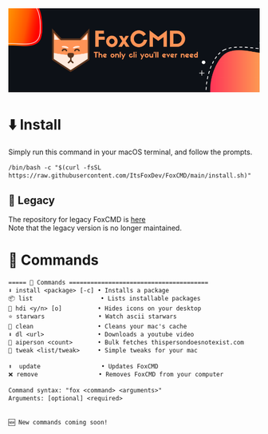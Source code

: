 ![Banner](https://github.com/ItsFoxDev/FoxCMD/raw/main/img/banner.png)
---
# ⬇️ Install
Simply run this command in your macOS terminal, and follow the prompts.
```
/bin/bash -c "$(curl -fsSL https://raw.githubusercontent.com/ItsFoxDev/FoxCMD/main/install.sh)" 
```
## 📜 Legacy
The repository for legacy FoxCMD is [here](https://github.com/ItsFoxDev/FoxCMD-Legacy)
<br>Note that the legacy version is no longer maintained.

# 📄 Commands
```
===== 📄 Commands =======================================
⬇️ install <package> [-c] • Installs a package
📦 list                   • Lists installable packages
👀 hdi <y/n> [o]          • Hides icons on your desktop
⭐️ starwars               • Watch ascii starwars
🫧 clean                  • Cleans your mac's cache
⬇️ dl <url>               • Downloads a youtube video
🤖 aiperson <count>       • Bulk fetches thispersondoesnotexist.com
🔧 tweak <list/tweak>     • Simple tweaks for your mac

⬆️  update                 • Updates FoxCMD
❌ remove                 • Removes FoxCMD from your computer

Command syntax: "fox <command> <arguments>" 
Arguments: [optional] <required>


🆕 New commands coming soon!
```
